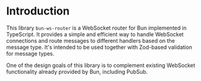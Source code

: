 # Introduction

This library `bun-ws-router` is a WebSocket router for Bun implemented in TypeScript. It provides a simple and efficient way to handle WebSocket connections and route messages to different handlers based on the message type. It's intended to be used together with Zod-based validation for message types.

One of the design goals of this library is to complement existing WebSocket functionality already provided by Bun, including PubSub.
